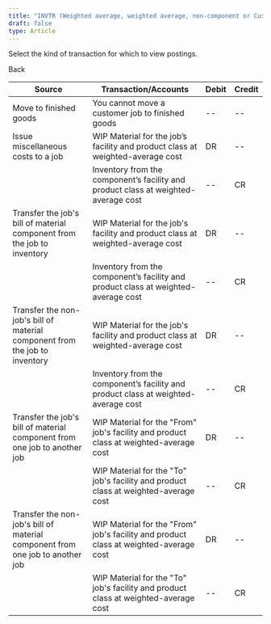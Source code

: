 ```yaml
---
title: "INVTR (Weighted average, weighted average, non-component or Customer jobs)"
draft: false
type: Article
---
```


Select the kind of transaction for which to view postings. 

Back

| Source                                                                        | Transaction/Accounts                                                                  | Debit | Credit |
|-------------------------------------------------------------------------------|---------------------------------------------------------------------------------------|-------|--------|
| Move to finished goods                                                        | You cannot move a customer job to finished goods                                      | --    | --     |
| Issue miscellaneous costs to a job                                            | WIP Material for the job’s facility and product class at weighted-average cost        | DR    | --     |
|                                                                               | Inventory from the component’s facility and product class at weighted-average cost    | --    | CR     |
| Transfer the job's bill of material component from the job to inventory       | WIP Material for the job's facility and product class at weighted-average cost        | DR    | --     |
|                                                                               | Inventory from the component’s facility and product class at weighted-average cost    | --    | CR     |
| Transfer the non-job's bill of material component from the job to inventory   | WIP Material for the job's facility and product class at weighted-average cost        | DR    | --     |
|                                                                               | Inventory from the component’s facility and product class at weighted-average cost    | --    | CR     |
| Transfer the job's bill of material component from one job to another job     | WIP Material for the "From" job's facility and product class at weighted-average cost | DR    | --     |
|                                                                               | WIP Material for the "To" job's facility and product class at weighted-average cost   | --    | CR     |
| Transfer the non-job's bill of material component from one job to another job | WIP Material for the "From" job's facility and product class at weighted-average cost | DR    | --     |
|                                                                               | WIP Material for the "To" job's facility and product class at weighted-average cost   | --    | CR     |